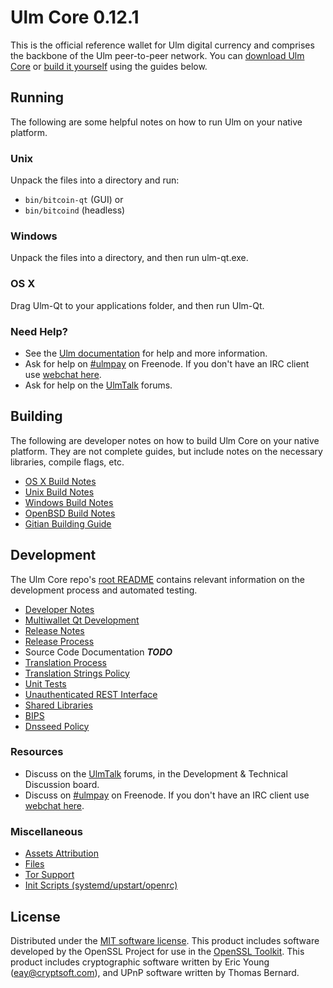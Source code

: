 Ulm Core 0.12.1
=====================

This is the official reference wallet for Ulm digital currency and comprises the backbone of the Ulm peer-to-peer network. You can [download Ulm Core](https://www.ulm.org/downloads/) or [build it yourself](#building) using the guides below.

Running
---------------------
The following are some helpful notes on how to run Ulm on your native platform.

### Unix

Unpack the files into a directory and run:

- `bin/bitcoin-qt` (GUI) or
- `bin/bitcoind` (headless)

### Windows

Unpack the files into a directory, and then run ulm-qt.exe.

### OS X

Drag Ulm-Qt to your applications folder, and then run Ulm-Qt.

### Need Help?

* See the [Ulm documentation](https://ulmpay.atlassian.net/wiki/display/DOC)
for help and more information.
* Ask for help on [#ulmpay](http://webchat.freenode.net?channels=ulmpay) on Freenode. If you don't have an IRC client use [webchat here](http://webchat.freenode.net?channels=ulmpay).
* Ask for help on the [UlmTalk](https://ulmtalk.org/) forums.

Building
---------------------
The following are developer notes on how to build Ulm Core on your native platform. They are not complete guides, but include notes on the necessary libraries, compile flags, etc.

- [OS X Build Notes](build-osx.md)
- [Unix Build Notes](build-unix.md)
- [Windows Build Notes](build-windows.md)
- [OpenBSD Build Notes](build-openbsd.md)
- [Gitian Building Guide](gitian-building.md)

Development
---------------------
The Ulm Core repo's [root README](/README.md) contains relevant information on the development process and automated testing.

- [Developer Notes](developer-notes.md)
- [Multiwallet Qt Development](multiwallet-qt.md)
- [Release Notes](release-notes.md)
- [Release Process](release-process.md)
- Source Code Documentation ***TODO***
- [Translation Process](translation_process.md)
- [Translation Strings Policy](translation_strings_policy.md)
- [Unit Tests](unit-tests.md)
- [Unauthenticated REST Interface](REST-interface.md)
- [Shared Libraries](shared-libraries.md)
- [BIPS](bips.md)
- [Dnsseed Policy](dnsseed-policy.md)

### Resources
* Discuss on the [UlmTalk](https://ulmtalk.org/) forums, in the Development & Technical Discussion board.
* Discuss on [#ulmpay](http://webchat.freenode.net/?channels=ulmpay) on Freenode. If you don't have an IRC client use [webchat here](http://webchat.freenode.net/?channels=ulmpay).

### Miscellaneous
- [Assets Attribution](assets-attribution.md)
- [Files](files.md)
- [Tor Support](tor.md)
- [Init Scripts (systemd/upstart/openrc)](init.md)

License
---------------------
Distributed under the [MIT software license](http://www.opensource.org/licenses/mit-license.php).
This product includes software developed by the OpenSSL Project for use in the [OpenSSL Toolkit](https://www.openssl.org/). This product includes
cryptographic software written by Eric Young ([eay@cryptsoft.com](mailto:eay@cryptsoft.com)), and UPnP software written by Thomas Bernard.
